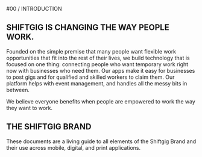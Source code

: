 #00 / INTRODUCTION

## SHIFTGIG IS CHANGING THE WAY PEOPLE WORK.

Founded on the simple premise that many people want flexible work opportunities that fit into the rest of their lives, we build technology that is focused on one thing: connecting people who want temporary work right now with businesses who need them. Our apps make it easy for businesses to post gigs and for qualified and skilled workers to claim them. Our platform helps with event management, and handles all the messy bits in between. 

We believe everyone benefits when people are empowered to work the way they want to work.

## THE SHIFTGIG BRAND
These documents are a living guide to all elements of the Shiftgig Brand and their use across mobile, digital, and print applications.

